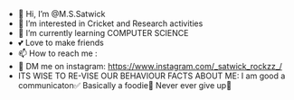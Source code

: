 - 👋 Hi, I’m @M.S.Satwick
- 👀 I’m interested in Cricket and Research activities
- 🌱 I’m currently learning COMPUTER SCIENCE
- 💕 Love to make friends
- 📫 How to reach me :
- 👀 DM me on instagram: https://www.instagram.com/_satwick_rockzz_/
- ITS WISE TO RE-VISE OUR BEHAVIOUR
FACTS ABOUT ME:
I am good a communicaton✅
Basically a foodie🍔
Never ever give up🦾
<!---
MSSatwick/MSSatwick is a ✨ special ✨ repository because its `README.md` (this file) appears on your GitHub profile.
You can click the Preview link to take a look at your changes.
--->
